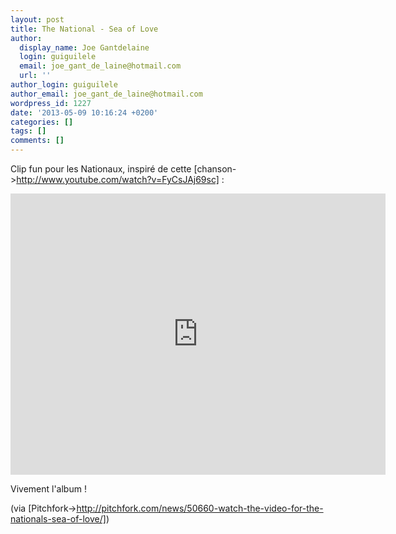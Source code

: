 ```yaml
---
layout: post
title: The National - Sea of Love
author:
  display_name: Joe Gantdelaine
  login: guiguilele
  email: joe_gant_de_laine@hotmail.com
  url: ''
author_login: guiguilele
author_email: joe_gant_de_laine@hotmail.com
wordpress_id: 1227
date: '2013-05-09 10:16:24 +0200'
categories: []
tags: []
comments: []
---
```

Clip fun pour les Nationaux, inspiré de cette [chanson->http://www.youtube.com/watch?v=FyCsJAj69sc] :

<iframe width="600" height="450" src="http://www.youtube.com/embed/yIWmRbHDhGw" frameborder="0" allowfullscreen></iframe>

Vivement l'album !

(via [Pitchfork->http://pitchfork.com/news/50660-watch-the-video-for-the-nationals-sea-of-love/])
